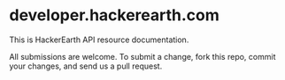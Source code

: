 # developer.hackerearth.com

This is HackerEarth API resource documentation.

All submissions are welcome. To submit a change, fork this repo, commit your
changes, and send us a pull request.
